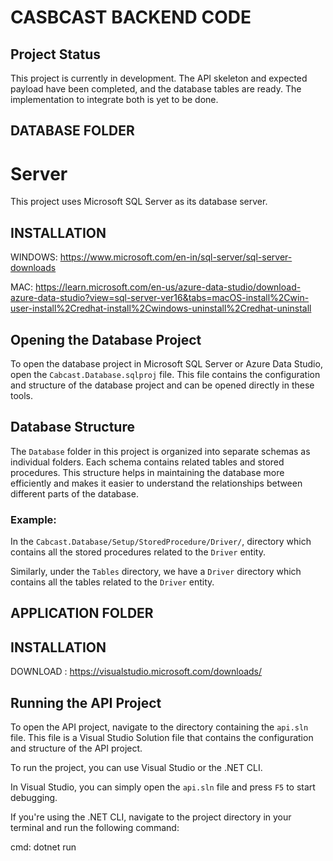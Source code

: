 # CASBCAST BACKEND CODE 

## Project Status

This project is currently in development. The API skeleton and expected payload have been completed, and the database tables are ready. The implementation to integrate both is yet to be done. 


## DATABASE FOLDER
# **Server**
This project uses Microsoft SQL Server as its database server. 


## INSTALLATION 

WINDOWS: https://www.microsoft.com/en-in/sql-server/sql-server-downloads

MAC: https://learn.microsoft.com/en-us/azure-data-studio/download-azure-data-studio?view=sql-server-ver16&tabs=macOS-install%2Cwin-user-install%2Credhat-install%2Cwindows-uninstall%2Credhat-uninstall


## Opening the Database Project

To open the database project in Microsoft SQL Server or Azure Data Studio, open the `Cabcast.Database.sqlproj` file. This file contains the configuration and structure of the database project and can be opened directly in these tools.


## Database Structure

The `Database` folder in this project is organized into separate schemas as individual folders. Each schema contains related tables and stored procedures. This structure helps in maintaining the database more efficiently and makes it easier to understand the relationships between different parts of the database.


### Example: 

In the `Cabcast.Database/Setup/StoredProcedure/Driver/`, directory which contains all the stored procedures related to the `Driver` entity. 

Similarly, under the `Tables` directory, we have a `Driver` directory which contains all the tables related to the `Driver` entity.


## APPLICATION FOLDER

## INSTALLATION 
DOWNLOAD : https://visualstudio.microsoft.com/downloads/

## Running the API Project

To open the API project, navigate to the directory containing the `api.sln` file. This file is a Visual Studio Solution file that contains the configuration and structure of the API project.

To run the project, you can use Visual Studio or the .NET CLI. 

In Visual Studio, you can simply open the `api.sln` file and press `F5` to start debugging.

If you're using the .NET CLI, navigate to the project directory in your terminal and run the following command:

cmd: dotnet run